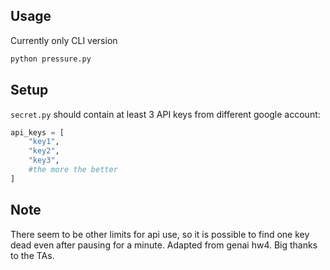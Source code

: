 ## Usage
Currently only CLI version
```bash
python pressure.py
```

## Setup
`secret.py` should contain at least 3 API keys from different google account:
```python
api_keys = [
    "key1",
    "key2",
    "key3",
    #the more the better
]
```

## Note
There seem to be other limits for api use, so it is possible to find one key dead even after pausing for a minute. 
Adapted from genai hw4. Big thanks to the TAs.
